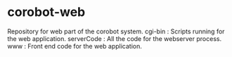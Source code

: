 corobot-web
===========

Repository for web part of the corobot system.
cgi-bin : Scripts running for the web application.
serverCode : All the code for the webserver process. 
www : Front end code for the web application.
